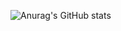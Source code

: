 ![Anurag's GitHub stats](https://github-readme-stats.vercel.app/api?username=Trojan_WhiteHat&show_icons=true&theme=radical)

